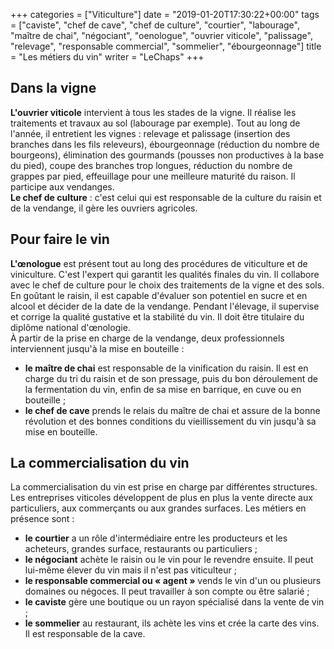 +++
categories = ["Viticulture"]
date = "2019-01-20T17:30:22+00:00"
tags = ["caviste", "chef de cave", "chef de culture", "courtier", "labourage", "maître de chai", "négociant", "oenologue", "ouvrier viticole", "palissage", "relevage", "responsable commercial", "sommelier", "ébourgeonnage"] 
title = "Les métiers du vin"
writer = "LeChaps"
+++

## Dans la vigne

**L'ouvrier viticole** intervient à tous les stades de la vigne. Il réalise les traitements et travaux au sol (labourage par exemple). Tout au long de l'année, il entretient les vignes : relevage et palissage (insertion des branches dans les fils releveurs), ébourgeonnage (réduction du nombre de bourgeons), élimination des gourmands (pousses non productives à la base du pied), coupe des branches trop longues, réduction du nombre de grappes par pied, effeuillage pour une meilleure maturité du raison. Il participe aux vendanges.  
**Le chef de culture** : c'est celui qui est responsable de la culture du raisin et de la vendange, il gère les ouvriers agricoles.

## Pour faire le vin

**L'œnologue** est présent tout au long des procédures de viticulture et de viniculture. C'est l'expert qui garantit les qualités finales du vin. Il collabore avec le chef de culture pour le choix des traitements de la vigne et des sols. En goûtant le raisin, il est capable d'évaluer son potentiel en sucre et en alcool et décider de la date de la vendange. Pendant l'élevage, il supervise et corrige la qualité gustative et la stabilité du vin. Il doit être titulaire du diplôme national d'œnologie.  
À partir de la prise en charge de la vendange, deux professionnels interviennent jusqu'à la mise en bouteille :

* **le maître de chai** est responsable de la vinification du raisin. Il est en charge du tri du raisin et de son pressage, puis du bon déroulement de la fermentation du vin, enfin de sa mise en barrique, en cuve ou en bouteille ;
* **le chef de cave** prends le relais du maître de chai et assure de la bonne révolution et des bonnes conditions du vieillissement du vin jusqu'à sa mise en bouteille.

## La commercialisation du vin

La commercialisation du vin est prise en charge par différentes structures. Les entreprises viticoles développent de plus en plus la vente directe aux particuliers, aux commerçants ou aux grandes surfaces. Les métiers en présence sont :

* **le courtier** a un rôle d'intermédiaire entre les producteurs et les acheteurs, grandes surface, restaurants ou particuliers ;
* **le négociant** achète le raisin ou le vin pour le revendre ensuite. Il peut lui-même élever du vin mais il n'est pas viticulteur ;
* **le responsable commercial ou « agent »** vends le vin d'un ou plusieurs domaines ou négoces. Il peut travailler à son compte ou être salarié ;
* **le caviste** gère une boutique ou un rayon spécialisé dans la vente de vin ;
* **le sommelier** au restaurant, ils achète les vins et crée la carte des vins. Il est responsable de la cave.
